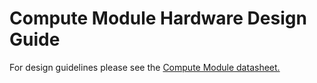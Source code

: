 # Compute Module Hardware Design Guide

For design guidelines please see the [Compute Module datasheet.](../datasheets/rpi_DATA_CM_1p0.pdf)
